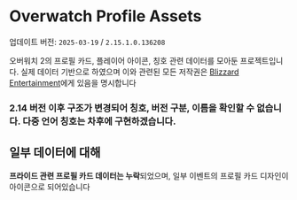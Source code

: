 # Overwatch Profile Assets
업데이트 버전: `2025-03-19` / `2.15.1.0.136208`

오버워치 2의 프로필 카드, 플레이어 아이콘, 칭호 관련 데이터를 모아둔 프로젝트입니다. 실제 데이터 기반으로 하였으며 이와 관련된 모든 저작권은 [Blizzard Entertainment](https://blizzard.com)에게 있음을 명시합니다

### 2.14 버전 이후 구조가 변경되어 칭호, 버전 구분, 이름을 확인할 수 없습니다. 다중 언어 칭호는 차후에 구현하겠습니다.

## 일부 데이터에 대해
**프라이드 관련 프로필 카드 데이터는 누락**되었으며, 일부 이벤트의 프로필 카드 디자인이 아이콘으로 되어있습니다